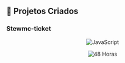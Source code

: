 ## 🚀 Projetos Criados

### Stewmc-ticket
<p align="center">
  <img src="https://img.shields.io/badge/Linguagem-JavaScript-FFD700?style=for-the-badge&logo=javascript&logoColor=black" alt="JavaScript">
</p>
<p align="center">
  <img src="https://img.shields.io/badge/Tempo%20Programando-48%20Horas-FFD700?style=for-the-badge" alt="48 Horas">
</p>
